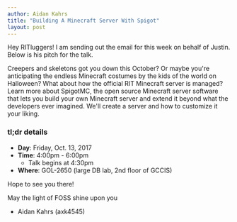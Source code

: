 ```yaml
---
author: Aidan Kahrs
title: "Building A Minecraft Server With Spigot"
layout: post
---
```


Hey RITluggers!
I am sending out the email for this week on behalf of Justin. Below is his pitch for the talk.

Creepers and skeletons got you down this October? Or maybe you're anticipating the endless Minecraft costumes by the kids of the world on Halloween? What about how the official RIT Minecraft server is managed? Learn more about SpigotMC, the open source Minecraft server software that lets you build your own Minecraft server and extend it beyond what the developers ever imagined. We'll create a server and how to customize it your liking.



### tl;dr details

* **Day**: Friday, Oct. 13, 2017
* **Time**: 4:00pm - 6:00pm
    * Talk begins at 4:30pm
* **Where**: GOL-2650 (large DB lab, 2nd floor of GCCIS)

Hope to see you there! 


May the light of FOSS shine upon you
- Aidan Kahrs (axk4545)

